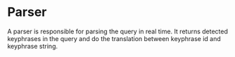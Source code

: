 Parser
===========

A parser is responsible for parsing the query in real time. It returns detected keyphrases in the query and do the translation between keyphrase id and keyphrase string.

